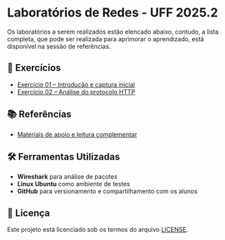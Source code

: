 # Laboratórios de Redes - UFF 2025.2

Os laboratórios a serem realizados estão elencado abaixo, contudo, a lista completa, que pode ser realizada para aprimorar o aprendizado, está disponível na sessão de referências.

## 🧪 Exercícios

- [Exercício 01 – Introdução e captura inicial](./exercicio01-inicio/README.md)
- [Exercício 02 – Análise do protocolo HTTP](./exercicio02-http/README.md)

## 📚 Referências

- [Materiais de apoio e leitura complementar](./referencias/materias-suporte.md)

## 🛠️ Ferramentas Utilizadas

- **Wireshark** para análise de pacotes
- **Linux Ubuntu** como ambiente de testes
- **GitHub** para versionamento e compartilhamento com os alunos

## 📄 Licença

Este projeto está licenciado sob os termos do arquivo [LICENSE](./LICENSE).

